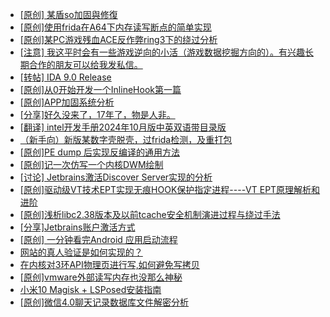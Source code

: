 + [[原创] 某盾so加固與修復](https://bbs.kanxue.com/thread-285110.htm)
+ [[原创]使用frida在A64下内存读写断点的简单实现](https://bbs.kanxue.com/thread-278867.htm)
+ [[原创]某PC游戏残血ACE反作弊ring3下的绕过分析](https://bbs.kanxue.com/thread-284667.htm)
+ [[注意] 我这平时会有一些游戏逆向的小活（游戏数据挖掘方向的）。有兴趣长期合作的朋友可以给我发私信。](https://bbs.kanxue.com/thread-285109.htm)
+ [[转帖] IDA 9.0 Release](https://bbs.kanxue.com/thread-283917.htm)
+ [[原创]从0开始开发一个InlineHook第一篇](https://bbs.kanxue.com/thread-284689.htm)
+ [[原创]APP加固系统分析](https://bbs.kanxue.com/thread-281132.htm)
+ [[分享]好久没来了，17年了，物是人非。](https://bbs.kanxue.com/thread-283832.htm)
+ [[翻译] intel开发手册2024年10月版中英双语带目录版](https://bbs.kanxue.com/thread-285029.htm)
+ [（新手向）新版某数字壳脱壳，过frida检测，及重打包](https://bbs.kanxue.com/thread-282858.htm)
+ [[原创]PE dump 后实现反编译的通用方法](https://bbs.kanxue.com/thread-284958.htm)
+ [[原创]记一次仿写一个内核DWM绘制](https://bbs.kanxue.com/thread-279167.htm)
+ [[讨论] Jetbrains激活Discover Server实现的分析](https://bbs.kanxue.com/thread-283941.htm)
+ [[原创]驱动级VT技术EPT实现无痕HOOK保护指定进程----VT EPT原理解析和进阶](https://bbs.kanxue.com/thread-269303.htm)
+ [[原创]浅析libc2.38版本及以前tcache安全机制演进过程与绕过手法](https://bbs.kanxue.com/thread-284325.htm)
+ [[分享]Jetbrains账户激活方式](https://bbs.kanxue.com/thread-284298.htm)
+ [[原创] 一分钟看完Android 应用启动流程](https://bbs.kanxue.com/thread-284686.htm)
+ [网站的真人验证是如何实现的？](https://bbs.kanxue.com/thread-285102.htm)
+ [在内核对3环API物理页进行写,如何避免写拷贝](https://bbs.kanxue.com/thread-285113.htm)
+ [[原创]vmware外部读写内存也没那么神秘](https://bbs.kanxue.com/thread-284956.htm)
+ [小米10 Magisk + LSPosed安装指南](https://bbs.kanxue.com/thread-285114.htm)
+ [[原创]微信4.0聊天记录数据库文件解密分析](https://bbs.kanxue.com/thread-284417.htm)
